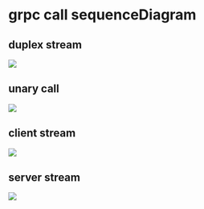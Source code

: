 # grpc call sequenceDiagram

## duplex stream

![](https://mermaid.ink/img/pako:eNrdlE1qwzAQha8iBrJLLqBFVu0JuivaDKNJItCPq5-SEHL3yrWthLZuTSgU6pWt7-nNvMHMGShoBgmJXwp74geD-4hOeVGfDmM2ZDr0WZDAJMga9vkzTD1MHF85Kj_g1Uro0lk-ipQjT44kNtutSHJ0qne8Fi7tl9AkNj0mOVYa8IFR91XnFQvtB0qNkg2J3zWLzO_COaKxH7pPTTJ0gNYOvM21eIwnQQ3Uo--jNcF8uir5eb6zottKC5JeVV-GvTY9hrn5gZZn_W_DmAzuGsbfZf3dacAaHEeHRtedde6vKMgHdqxA1lfNOyw2K1D-UqWl05j5UZscIsgd2sRrwJLD08kTyBwLT6Jx7zVVXWvPIUzflzcjEZLH)

## unary call

![](https://mermaid.ink/img/pako:eNrFlMFuwyAMhl8FIfXWvgCHnrYn2G3iYhm3RSKQYZhaVX33kYWkh0pJk1UaJ8Aftn8b-SoxGJJKMn1l8khvFo4RGu1FWS3EZNG24JNAASzQWfLp0cidkSl-U9S-N282wuTW0VlwijR4LLcodvu9YFWdlWfeiIaPzwMsdh2BqobsiROB6cJPQovi9ACOALrA9IstiLKWSBGse9TDI9VnA871yAhmD_EicDRMy5zTOF_rGYFPqJuSdm9Gzf7Vn2l1kxf_t7_3-Q5VB6uK8X9aX1sNuZUNxQasKfPr2j3RMp2oIS1V2Ro6QHZJS-1vBc2tgUTvxqYQpTqAY9pKyCl8XDxKlWKmAaozcKTKiPsMYTjffgCc0ZRv)

## client stream

![](https://mermaid.ink/img/pako:eNrFlE1uAyEMha9iIWWXXIBFVu0JuqvYWOAkSAxMsakaRbl7mc5PK0VNZtJWZTXM-4x5BnxSNjlSWjG9FIqWHjzuMzYmQh0tZvHWtxgFLCCDDZ6iXIrciUz5lbKJvbxagSttoDdgyTSuWP9a2Gy3wHpYrIZFBw3v5wMMm46wekjZEwdC16W_Ci3K0wN2AmxITB_Ygiz3EpLRh0s_PFH9bjCEHpnAEjEfwU7CnzpdXPSfm_3c9GDmy_W6bnSO-n0NbhfghvsZ1mf5HqPvelb_d8a_ewvUWjWUG_SuNq9TF2KUHKgho3T9dLTDEsQoE88VLa1DoUfnJWWldxiY1gqLpKdjtEpLLjRCQwOcqNrfnlMa5-d3Je-UBQ)

## server stream

![](https://mermaid.ink/img/pako:eNrVlM9OwzAMh1_FsrTb9gI57ARPwA3lYiXeFilNSpygTdPenZT-ATRppQMO9NT299XOZ1U-o4mWUaHwS-Fg-MHRPlGjA9SrpZSdcS2FDAZIwHjHIV-H0oXC6ZWTDn28WoEtrecjSE48VqxvDWy2WxA1FKufBQuN7L8PCGw6wqihZU8cmGzX_ia0qE8PmAkwPgq_Ywu63EvkRM5f-8hE9ach73tkAkugdAIzBX9qunjoP5f9OPQg89u_178cxljg0zBui85ZzivO-N0Vf3G_JY5rbDg15GxdXueO15gP3LBGVW8t76j4rFGHS0VLaynzo3U5JlQ78sJrpJLj0ykYVDkVHqFhAU5U3W_PMY7PlzesZZQF)
